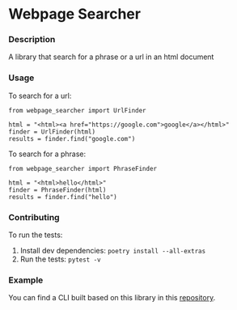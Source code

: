 # Webpage Searcher

### Description
A library that search for a phrase or a url in an html document

### Usage
To search for a url:
```
from webpage_searcher import UrlFinder

html = "<html><a href="https://google.com">google</a></html>"
finder = UrlFinder(html)
results = finder.find("google.com")
```

To search for a phrase:
```
from webpage_searcher import PhraseFinder

html = "<html>hello</html>"
finder = PhraseFinder(html)
results = finder.find("hello")
```

### Contributing
To run the tests:
1. Install dev dependencies: `poetry install --all-extras`
2. Run the tests: `pytest -v`

### Example
You can find a CLI built based on this library in this [repository](https://github.com/ioannisbalo/webpage-searcher-cli).
